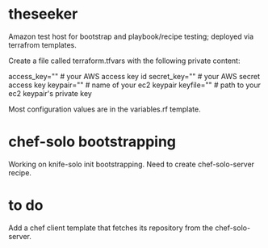 # theseeker
Amazon test host for bootstrap and playbook/recipe testing; deployed via terrafrom templates.

Create a file called terraform.tfvars with the following private content:

  access_key="" # your AWS access key id
  secret_key="" # your AWS secret access key
  keypair="" # name of your ec2 keypair
  keyfile="" # path to your ec2 keypair's  private key

Most configuration values are in the variables.rf template.

# chef-solo bootstrapping
Working on knife-solo init bootstrapping. Need to create chef-solo-server recipe.

# to do
Add a chef client template that fetches its repository from the chef-solo-server.
